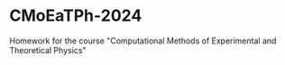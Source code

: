 # CMoEaTPh-2024
Homework for the course "Computational Methods of Experimental and Theoretical Physics"
